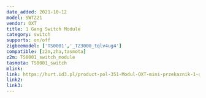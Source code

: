 ```yaml
---
date_added: 2021-10-12
model: SWTZ21
vendor: OXT
title: 1 Gang Switch Module
category: switch
supports: on/off
zigbeemodel: ['TS0001','_TZ3000_tqlv4ug4']
compatible: [z2m,zha,tasmota]
z2m: TS0001_switch_module
tasmota: TS0001_switch
mlink: 
link: https://hurt.id3.pl/product-pol-351-Modul-OXT-mini-przekaznik-1-obwod-ZigBee-TUYA.html
link2: 
link3: 
---
```

